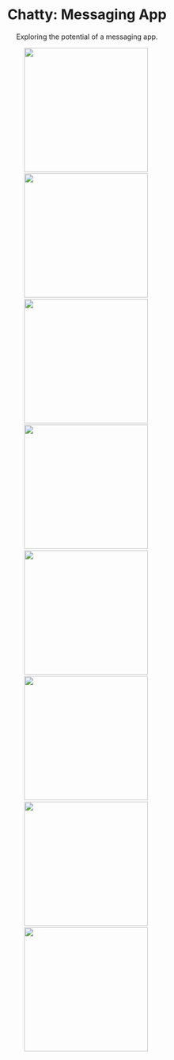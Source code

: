 <div align="center">

<h1>Chatty: Messaging App</h1>
<p>Exploring the potential of a messaging app.</p>

<img src="https://github.com/KrisRJack/MyProjects/blob/main/ChattyApp_LaunchScreen.jpg" width="250px">&#160;
<img src="https://github.com/KrisRJack/MyProjects/blob/main/ChattyApp_Opening.jpg" width="250px">&#160;
<img src="https://github.com/KrisRJack/MyProjects/blob/main/ChattyApp_LogIn.jpg" width="250px">&#160;
<img src="https://github.com/KrisRJack/MyProjects/blob/main/ChattyApp_SignUp_1.jpg" width="250px">&#160;
<img src="https://github.com/KrisRJack/MyProjects/blob/main/ChattyApp_SignUp_2.jpg" width="250px">&#160;
<img src="https://github.com/KrisRJack/MyProjects/blob/main/ChattyApp_CustomErrorAlert.jpg" width="250px">&#160; 
<img src="https://github.com/KrisRJack/MyProjects/blob/main/ChattyApp_Verify.jpg" width="250px">&#160; 
<img src="https://github.com/KrisRJack/MyProjects/blob/main/ChattyApp_GetProfile.jpg" width="250px">&#160;

</div>
